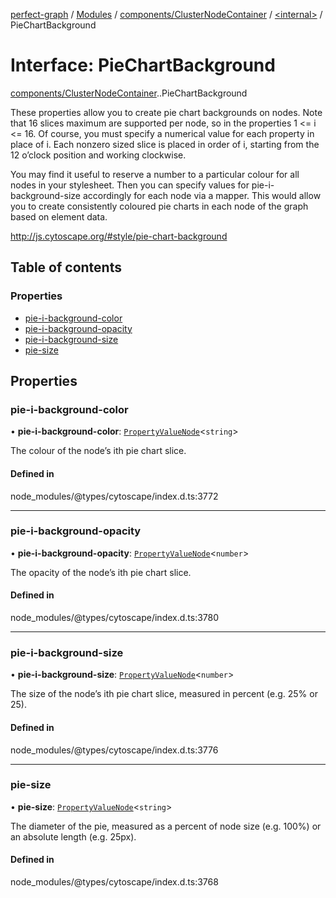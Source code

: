 [perfect-graph](../README.md) / [Modules](../modules.md) / [components/ClusterNodeContainer](../modules/components_ClusterNodeContainer.md) / [<internal\>](../modules/components_ClusterNodeContainer._internal_.md) / PieChartBackground

# Interface: PieChartBackground

[components/ClusterNodeContainer](../modules/components_ClusterNodeContainer.md).[<internal>](../modules/components_ClusterNodeContainer._internal_.md).PieChartBackground

These properties allow you to create pie chart backgrounds on nodes.
Note that 16 slices maximum are supported per node,
so in the properties 1 <= i <= 16.
Of course, you must specify a numerical value for each property in place of i.
Each nonzero sized slice is placed in order of i,
starting from the 12 o’clock position and working clockwise.

You may find it useful to reserve a number to a particular
colour for all nodes in your stylesheet.
Then you can specify values for pie-i-background-size
accordingly for each node via a mapper.
This would allow you to create consistently coloured
pie charts in each node of the graph based on element data.

http://js.cytoscape.org/#style/pie-chart-background

## Table of contents

### Properties

- [pie-i-background-color](components_ClusterNodeContainer._internal_.PieChartBackground.md#pie-i-background-color)
- [pie-i-background-opacity](components_ClusterNodeContainer._internal_.PieChartBackground.md#pie-i-background-opacity)
- [pie-i-background-size](components_ClusterNodeContainer._internal_.PieChartBackground.md#pie-i-background-size)
- [pie-size](components_ClusterNodeContainer._internal_.PieChartBackground.md#pie-size)

## Properties

### pie-i-background-color

• **pie-i-background-color**: [`PropertyValueNode`](../modules/components_ClusterNodeContainer._internal_.md#propertyvaluenode)<`string`\>

The colour of the node’s ith pie chart slice.

#### Defined in

node_modules/@types/cytoscape/index.d.ts:3772

___

### pie-i-background-opacity

• **pie-i-background-opacity**: [`PropertyValueNode`](../modules/components_ClusterNodeContainer._internal_.md#propertyvaluenode)<`number`\>

The opacity of the node’s ith pie chart slice.

#### Defined in

node_modules/@types/cytoscape/index.d.ts:3780

___

### pie-i-background-size

• **pie-i-background-size**: [`PropertyValueNode`](../modules/components_ClusterNodeContainer._internal_.md#propertyvaluenode)<`number`\>

The size of the node’s ith pie chart slice, measured in percent (e.g. 25% or 25).

#### Defined in

node_modules/@types/cytoscape/index.d.ts:3776

___

### pie-size

• **pie-size**: [`PropertyValueNode`](../modules/components_ClusterNodeContainer._internal_.md#propertyvaluenode)<`string`\>

The diameter of the pie, measured as a percent of node size (e.g. 100%) or an absolute length (e.g. 25px).

#### Defined in

node_modules/@types/cytoscape/index.d.ts:3768
